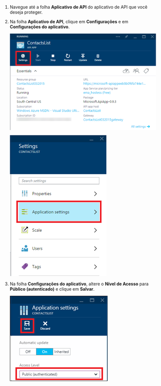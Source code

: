 1. Navegue até a folha **Aplicativo de API** do aplicativo de API que você deseja proteger.

2. Na folha **Aplicativo de API**, clique em **Configurações** e em **Configurações do aplicativo**.

	![Clique em Configurações](./media/app-service-api-config-auth/clicksettings.png)

	![Clique em Configurações do aplicativo](./media/app-service-api-config-auth/clickbasicsettings.png)

3. Na folha **Configurações do aplicativo**, altere o **Nível de Acesso** para **Público (autenticado)** e clique em **Salvar**.

	![Clique em Configurações básicas](./media/app-service-api-config-auth/setpublicauth.png)

<!---HONumber=July15_HO4-->